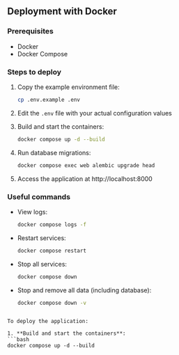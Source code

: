 ## Deployment with Docker

### Prerequisites
- Docker
- Docker Compose

### Steps to deploy

1. Copy the example environment file:
   ```bash
   cp .env.example .env
   ```

2. Edit the `.env` file with your actual configuration values

3. Build and start the containers:
   ```bash
   docker compose up -d --build
   ```

4. Run database migrations:
   ```bash
   docker compose exec web alembic upgrade head
   ```

5. Access the application at http://localhost:8000

### Useful commands

- View logs:
  ```bash
  docker compose logs -f
  ```

- Restart services:
  ```bash
  docker compose restart
  ```

- Stop all services:
  ```bash
  docker compose down
  ```

- Stop and remove all data (including database):
  ```bash
  docker compose down -v
  ```
```

To deploy the application:

1. **Build and start the containers**:
```bash
docker compose up -d --build
